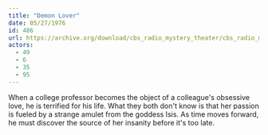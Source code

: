```yaml
---
title: "Demon Lover"
date: 05/27/1976
id: 486
url: https://archive.org/download/cbs_radio_mystery_theater/cbs_radio_mystery_theater-0451-0500.zip/cbs_radio_mystery_theater-0451-0500%2Fcbsrmt_0486_demon_lover.mp3
actors:
  - 49
  - 6
  - 35
  - 95
---
```

When a college professor becomes the object of a colleague's obsessive love, he is terrified for his life. What they both don't know is that her passion is fueled by a strange amulet from the goddess Isis. As time moves forward, he must discover the source of her insanity before it's too late.